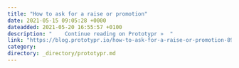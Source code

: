 ```yaml
---
title: "How to ask for a raise or promotion"
date: 2021-05-15 09:05:28 +0000
dateadded: 2021-05-20 16:55:57 +0100
description: "    Continue reading on Prototypr »  "
link: "https://blog.prototypr.io/how-to-ask-for-a-raise-or-promotion-8902cd92f1c4?source=rss----eb297ea1161a---4"
category:
directory: _directory/prototypr.md
---
```

